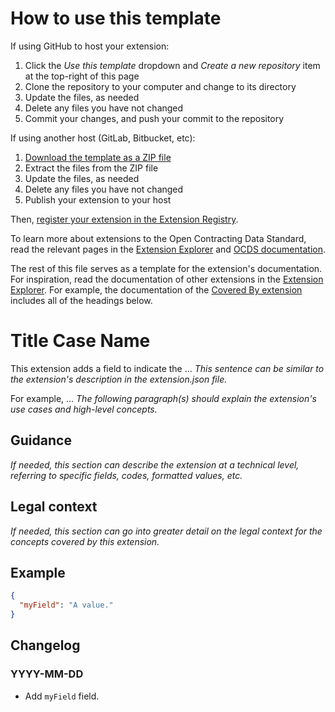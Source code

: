 # How to use this template

If using GitHub to host your extension:

1. Click the *Use this template* dropdown and *Create a new repository* item at the top-right of this page
1. Clone the repository to your computer and change to its directory
1. Update the files, as needed
1. Delete any files you have not changed
1. Commit your changes, and push your commit to the repository

If using another host (GitLab, Bitbucket, etc):

1. [Download the template as a ZIP file](https://github.com/open-contracting/standard_extension_template/archive/master.zip)
1. Extract the files from the ZIP file
1. Update the files, as needed
1. Delete any files you have not changed
1. Publish your extension to your host

Then, [register your extension in the Extension Registry](https://github.com/open-contracting/extension_registry).

To learn more about extensions to the Open Contracting Data Standard, read the relevant pages in the [Extension Explorer](https://extensions.open-contracting.org/en/publishers/) and [OCDS documentation](https://standard.open-contracting.org/latest/en/extensions/).

The rest of this file serves as a template for the extension's documentation. For inspiration, read the documentation of other extensions in the [Extension Explorer](https://extensions.open-contracting.org/). For example, the documentation of the [Covered By extension](https://extensions.open-contracting.org/en/extensions/coveredBy/master/) includes all of the headings below.

# Title Case Name

This extension adds a field to indicate the ... *This sentence can be similar to the extension's description in the extension.json file.*

For example, ... *The following paragraph(s) should explain the extension's use cases and high-level concepts.*

## Guidance

*If needed, this section can describe the extension at a technical level, referring to specific fields, codes, formatted values, etc.*

## Legal context

*If needed, this section can go into greater detail on the legal context for the concepts covered by this extension.*

## Example

```json
{
  "myField": "A value."
}
```

## Changelog

### YYYY-MM-DD

- Add `myField` field.
